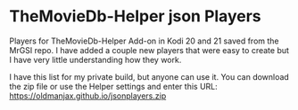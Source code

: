 # TheMovieDb-Helper json Players

Players for TheMovieDb-Helper Add-on in Kodi 20 and 21 saved from the MrGSI repo.
I have added a couple new players that were easy to create but I have very little understanding how they work.

I have this list for my private build, but anyone can use it.
You can download the zip file or use the Helper settings and enter this URL:
https://oldmanjax.github.io/jsonplayers.zip